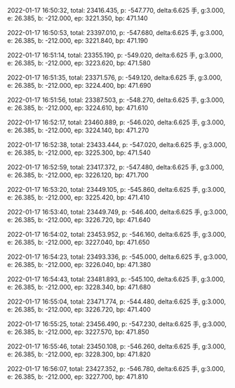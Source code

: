 2022-01-17 16:50:32, total: 23416.435, p: -547.770, delta:6.625 手, g:3.000, e: 26.385, b: -212.000, ep: 3221.350, bp: 471.140

2022-01-17 16:50:53, total: 23397.010, p: -547.680, delta:6.625 手, g:3.000, e: 26.385, b: -212.000, ep: 3221.840, bp: 471.190

2022-01-17 16:51:14, total: 23355.190, p: -549.020, delta:6.625 手, g:3.000, e: 26.385, b: -212.000, ep: 3223.620, bp: 471.580

2022-01-17 16:51:35, total: 23371.576, p: -549.120, delta:6.625 手, g:3.000, e: 26.385, b: -212.000, ep: 3224.400, bp: 471.690

2022-01-17 16:51:56, total: 23387.503, p: -548.270, delta:6.625 手, g:3.000, e: 26.385, b: -212.000, ep: 3224.610, bp: 471.610

2022-01-17 16:52:17, total: 23460.889, p: -546.020, delta:6.625 手, g:3.000, e: 26.385, b: -212.000, ep: 3224.140, bp: 471.270

2022-01-17 16:52:38, total: 23433.444, p: -547.020, delta:6.625 手, g:3.000, e: 26.385, b: -212.000, ep: 3225.300, bp: 471.540

2022-01-17 16:52:59, total: 23417.372, p: -547.480, delta:6.625 手, g:3.000, e: 26.385, b: -212.000, ep: 3226.120, bp: 471.700

2022-01-17 16:53:20, total: 23449.105, p: -545.860, delta:6.625 手, g:3.000, e: 26.385, b: -212.000, ep: 3225.420, bp: 471.410

2022-01-17 16:53:40, total: 23449.749, p: -546.400, delta:6.625 手, g:3.000, e: 26.385, b: -212.000, ep: 3226.720, bp: 471.640

2022-01-17 16:54:02, total: 23453.952, p: -546.160, delta:6.625 手, g:3.000, e: 26.385, b: -212.000, ep: 3227.040, bp: 471.650

2022-01-17 16:54:23, total: 23493.336, p: -545.000, delta:6.625 手, g:3.000, e: 26.385, b: -212.000, ep: 3226.040, bp: 471.380

2022-01-17 16:54:43, total: 23481.893, p: -545.100, delta:6.625 手, g:3.000, e: 26.385, b: -212.000, ep: 3228.340, bp: 471.680

2022-01-17 16:55:04, total: 23471.774, p: -544.480, delta:6.625 手, g:3.000, e: 26.385, b: -212.000, ep: 3226.720, bp: 471.400

2022-01-17 16:55:25, total: 23456.490, p: -547.230, delta:6.625 手, g:3.000, e: 26.385, b: -212.000, ep: 3227.570, bp: 471.850

2022-01-17 16:55:46, total: 23450.108, p: -546.260, delta:6.625 手, g:3.000, e: 26.385, b: -212.000, ep: 3228.300, bp: 471.820

2022-01-17 16:56:07, total: 23427.352, p: -546.780, delta:6.625 手, g:3.000, e: 26.385, b: -212.000, ep: 3227.700, bp: 471.810